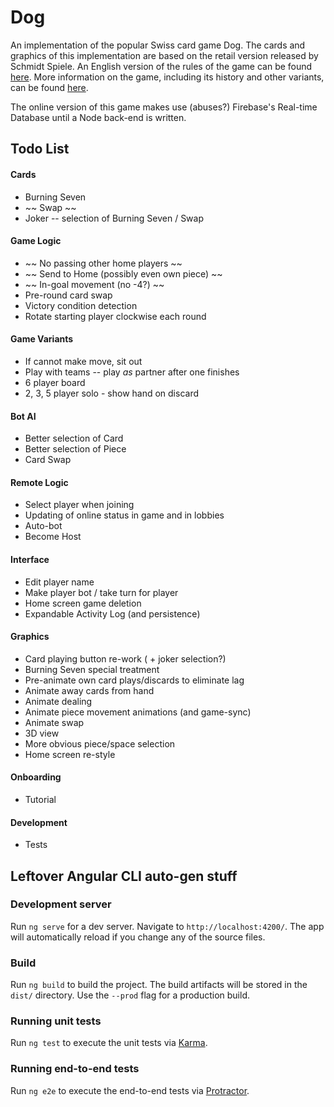 # Dog

An implementation of the popular Swiss card game Dog. The cards and graphics of this implementation are based on the retail version released by Schmidt Spiele. An English version of the rules of the game can be found [here](http://www.dogspiel.info/images/pdfs/regeln/rules.pdf). More information on the game, including its history and other variants, can be found [here](http://www.dogspiel.info/index.php).

The online version of this game makes use (abuses?) Firebase's Real-time Database until a Node back-end is written.

## Todo List

#### Cards
* Burning Seven
* ~~ Swap ~~
* Joker -- selection of Burning Seven / Swap

#### Game Logic
* ~~ No passing other home players ~~
* ~~ Send to Home (possibly even own piece) ~~
* ~~ In-goal movement (no -4?) ~~
* Pre-round card swap
* Victory condition detection
* Rotate starting player clockwise each round

#### Game Variants
* If cannot make move, sit out
* Play with teams -- play _as_ partner after one finishes
* 6 player board
* 2, 3, 5 player solo - show hand on discard

#### Bot AI
* Better selection of Card
* Better selection of Piece
* Card Swap

#### Remote Logic
* Select player when joining
* Updating of online status in game and in lobbies
* Auto-bot
* Become Host

#### Interface
* Edit player name
* Make player bot / take turn for player
* Home screen game deletion
* Expandable Activity Log (and persistence)

#### Graphics
* Card playing button re-work ( + joker selection?)
* Burning Seven special treatment
* Pre-animate own card plays/discards to eliminate lag
* Animate away cards from hand
* Animate dealing
* Animate piece movement animations (and game-sync)
* Animate swap
* 3D view
* More obvious piece/space selection
* Home screen re-style

#### Onboarding
* Tutorial

#### Development
* Tests

## Leftover Angular CLI auto-gen stuff

### Development server

Run `ng serve` for a dev server. Navigate to `http://localhost:4200/`. The app will automatically reload if you change any of the source files.


### Build

Run `ng build` to build the project. The build artifacts will be stored in the `dist/` directory. Use the `--prod` flag for a production build.

### Running unit tests

Run `ng test` to execute the unit tests via [Karma](https://karma-runner.github.io).

### Running end-to-end tests

Run `ng e2e` to execute the end-to-end tests via [Protractor](http://www.protractortest.org/).
